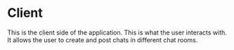 # Client

This is the client side of the application. This is what the user interacts with. It allows the user to create and post chats in different chat rooms. 